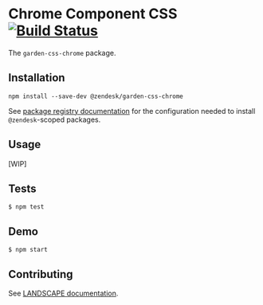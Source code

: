 # Chrome Component CSS [![Build Status](https://travis-ci.com/zendeskgarden/css-chrome.svg?token=dDt9s6smCMgz269xNbpz&branch=master)](https://travis-ci.com/zendeskgarden/css-chrome)

The `garden-css-chrome` package.

## Installation

    npm install --save-dev @zendesk/garden-css-chrome

See [package registry
documentation](https://github.com/zendeskgarden/LANDSCAPE/wiki/Package-Registry)
for the configuration needed to install `@zendesk`-scoped packages.

## Usage

[WIP]

## Tests

    $ npm test

## Demo

    $ npm start

## Contributing

See [LANDSCAPE
documentation](https://github.com/zendeskgarden/LANDSCAPE/wiki/Contributing).
